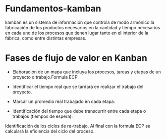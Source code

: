 # Fundamentos-kamban
kamban es un sistema de información que controla de modo armónico la fabricación de los productos necesarios en la cantidad y tiempo necesarios en cada uno de los procesos que tienen lugar tanto en el interior de la fábrica, como entre distintas empresas.

# Fases de flujo de valor en Kanban
* Elaboración de un mapa que incluya los procesos, tareas y etapas de un proyecto o trabajo.Formula ECP 

* Identificar el tiempo real que se tardará en realizar el trabajo del proyecto.

* Marcar un promedio real trabajado en cada etapa.
* Identificación del tiempo que debe transcurrir entre cada etapa o trabajos (tiempos de espera).

Identificación de los ciclos de re-trabajo.
Al final con la formula ECP se calculará la eficiencia del ciclo del proceso.
